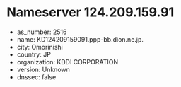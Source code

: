# Nameserver 124.209.159.91

* as_number: 2516
* name: KD124209159091.ppp-bb.dion.ne.jp.
* city: Omorinishi
* country: JP
* organization: KDDI CORPORATION
* version: Unknown
* dnssec: false
